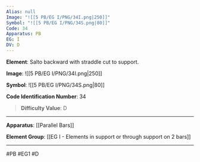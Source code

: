```yaml
---
Alias: null
Image: "![[5 PB/EG I/PNG/34I.png|250]]"
Symbol: "![[5 PB/EG I/PNG/34S.png|80]]"
Code: 34
Apparatus: PB
EG: I
DV: D
---
```

**Element**: Salto backward with straddle cut to support.

**Image**:
![[5 PB/EG I/PNG/34I.png|250]]

**Symbol**:
![[5 PB/EG I/PNG/34S.png|80]]

**Code Identification Number**: 34

>**Difficulty Value**: D

___
**Apparatus**: [[Parallel Bars]]

**Element Group**: [[EG I - Elements in support or through support on 2 bars]]
___
#PB #EG1 #D
